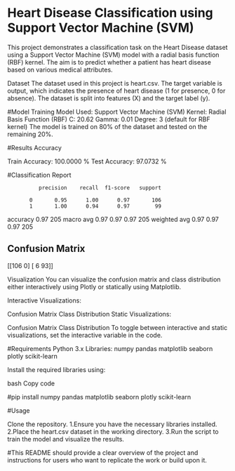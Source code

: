# Heart Disease Classification using Support Vector Machine (SVM)
This project demonstrates a classification task on the Heart Disease dataset using a Support Vector Machine (SVM) model with a radial basis function (RBF) kernel. The aim is to predict whether a patient has heart disease based on various medical attributes.

Dataset
The dataset used in this project is heart.csv. The target variable is output, which indicates the presence of heart disease (1 for presence, 0 for absence). The dataset is split into features (X) and the target label (y).

#Model Training
Model Used: Support Vector Machine (SVM)
Kernel: Radial Basis Function (RBF)
C: 20.62
Gamma: 0.01
Degree: 3 (default for RBF kernel)
The model is trained on 80% of the dataset and tested on the remaining 20%.

#Results
Accuracy


Train Accuracy: 100.0000 %
Test Accuracy: 97.0732 %

#Classification Report

              precision    recall  f1-score   support

           0       0.95      1.00      0.97       106
           1       1.00      0.94      0.97        99
   accuracy                            0.97       205
  macro avg        0.97      0.97      0.97       205
weighted avg       0.97      0.97      0.97       205

## Confusion Matrix

  [[106   0]
 [  6  93]]

 Visualization
You can visualize the confusion matrix and class distribution either interactively using Plotly or statically using Matplotlib.

Interactive Visualizations:

Confusion Matrix
Class Distribution
Static Visualizations:

Confusion Matrix
Class Distribution
To toggle between interactive and static visualizations, set the interactive variable in the code.

#Requirements
Python 3.x
Libraries:
numpy
pandas
matplotlib
seaborn
plotly
scikit-learn

Install the required libraries using:

bash
Copy code

 #pip install numpy pandas matplotlib seaborn plotly scikit-learn



#Usage

Clone the repository.
1.Ensure you have the necessary libraries installed.
2.Place the heart.csv dataset in the working directory.
3.Run the script to train the model and visualize the results.


#This README should provide a clear overview of the project and instructions for users who want to replicate the work or build upon it.



